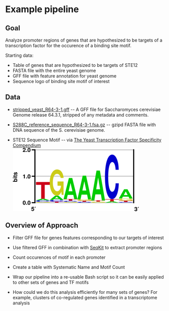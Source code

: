
# Example pipeline

## Goal

Analyze promoter regions of genes that are hypothesized to be targets of a transcription factor for the occurence of a binding site motif.

Starting data:

* Table of genes that are hypothesized to be targets of STE12
* FASTA file with the entire yeast genome
* GFF file with feature annotation for yeast genome
* Sequence logo of binding site motif of interest

## Data

* [stripped_yeast_R64-3-1.gff](https://raw.githubusercontent.com/Bio724/Bio724-Example-Data/main/stripped_yeast_R64-3-1.gff) -- A GFF file for Saccharomyces cerevisiae Genome release 64.3.1, stripped of any metadata and comments.

* [S288C_reference_sequence_R64-3-1.fsa.gz](https://raw.githubusercontent.com/Bio724/Bio724-Example-Data/main/S288C_reference_sequence_R64-3-1.fsa.gz) -- gzipd FASTA file with DNA sequence of the S. cerevisiae genome.

* STE12 Sequence Motif -- via [The Yeast Transcription Factor Specificity Compendium](http://yetfasco.ccbr.utoronto.ca/) ![STE12 binding site motif](./figures/STE12-motif.png)

## Overview of Approach

* Filter GFF file for genes features corresponding to our targets of interest 

* Use filtered GFF in combination with [SeqKit](https://bioinf.shenwei.me/seqkit/) to extract promoter regions 

* Count occurences of motif in each promoter 

* Create a table with Systematic Name and Motif Count 

* Wrap our pipeline into a re-usable Bash script so it can be easily applied to other sets of genes and TF motifs

* How could we do this analysis efficiently for many sets of genes? For example, clusters of co-regulated genes identified in a transcriptome analysis 
